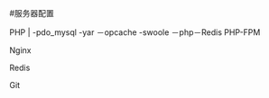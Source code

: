 #服务器配置

PHP
 |  -pdo_mysql
    -yar
    －opcache
    -swoole
    －php－Redis
PHP-FPM
  
Nginx

Redis

Git



